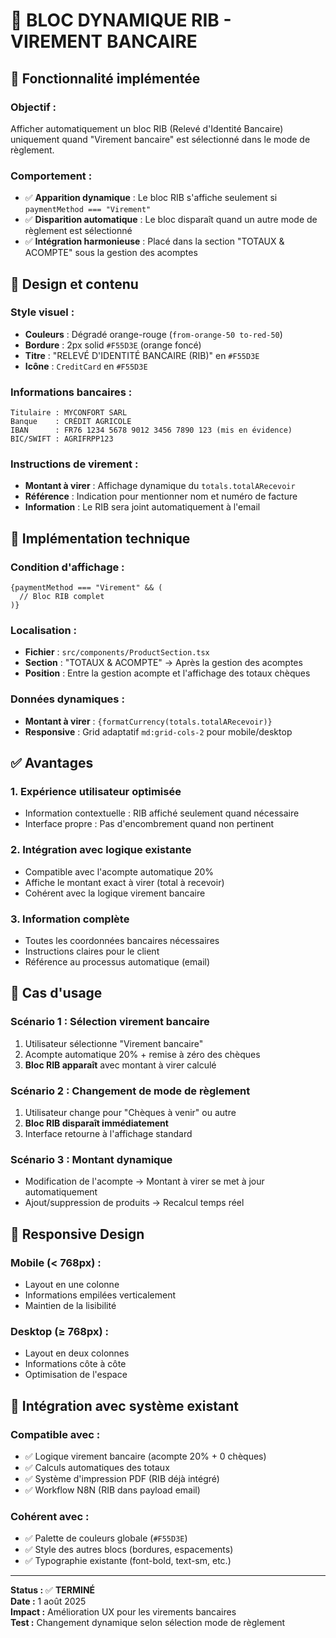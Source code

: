 # 🏦 BLOC DYNAMIQUE RIB - VIREMENT BANCAIRE

## 🎯 Fonctionnalité implémentée

### **Objectif :**
Afficher automatiquement un bloc RIB (Relevé d'Identité Bancaire) uniquement quand "Virement bancaire" est sélectionné dans le mode de règlement.

### **Comportement :**
- ✅ **Apparition dynamique** : Le bloc RIB s'affiche seulement si `paymentMethod === "Virement"`
- ✅ **Disparition automatique** : Le bloc disparaît quand un autre mode de règlement est sélectionné
- ✅ **Intégration harmonieuse** : Placé dans la section "TOTAUX & ACOMPTE" sous la gestion des acomptes

## 🎨 Design et contenu

### **Style visuel :**
- **Couleurs** : Dégradé orange-rouge (`from-orange-50 to-red-50`)
- **Bordure** : 2px solid `#F55D3E` (orange foncé)
- **Titre** : "RELEVÉ D'IDENTITÉ BANCAIRE (RIB)" en `#F55D3E`
- **Icône** : `CreditCard` en `#F55D3E`

### **Informations bancaires :**
```
Titulaire : MYCONFORT SARL
Banque    : CRÉDIT AGRICOLE
IBAN      : FR76 1234 5678 9012 3456 7890 123 (mis en évidence)
BIC/SWIFT : AGRIFRPP123
```

### **Instructions de virement :**
- **Montant à virer** : Affichage dynamique du `totals.totalARecevoir`
- **Référence** : Indication pour mentionner nom et numéro de facture
- **Information** : Le RIB sera joint automatiquement à l'email

## 🔧 Implémentation technique

### **Condition d'affichage :**
```tsx
{paymentMethod === "Virement" && (
  // Bloc RIB complet
)}
```

### **Localisation :**
- **Fichier** : `src/components/ProductSection.tsx`
- **Section** : "TOTAUX & ACOMPTE" → Après la gestion des acomptes
- **Position** : Entre la gestion acompte et l'affichage des totaux chèques

### **Données dynamiques :**
- **Montant à virer** : `{formatCurrency(totals.totalARecevoir)}`
- **Responsive** : Grid adaptatif `md:grid-cols-2` pour mobile/desktop

## ✅ Avantages

### 1. **Expérience utilisateur optimisée**
- Information contextuelle : RIB affiché seulement quand nécessaire
- Interface propre : Pas d'encombrement quand non pertinent

### 2. **Intégration avec logique existante**
- Compatible avec l'acompte automatique 20%
- Affiche le montant exact à virer (total à recevoir)
- Cohérent avec la logique virement bancaire

### 3. **Information complète**
- Toutes les coordonnées bancaires nécessaires
- Instructions claires pour le client
- Référence au processus automatique (email)

## 🎯 Cas d'usage

### **Scénario 1 : Sélection virement bancaire**
1. Utilisateur sélectionne "Virement bancaire"
2. Acompte automatique 20% + remise à zéro des chèques
3. **Bloc RIB apparaît** avec montant à virer calculé

### **Scénario 2 : Changement de mode de règlement**
1. Utilisateur change pour "Chèques à venir" ou autre
2. **Bloc RIB disparaît immédiatement**
3. Interface retourne à l'affichage standard

### **Scénario 3 : Montant dynamique**
- Modification de l'acompte → Montant à virer se met à jour automatiquement
- Ajout/suppression de produits → Recalcul temps réel

## 📱 Responsive Design

### **Mobile (< 768px) :**
- Layout en une colonne
- Informations empilées verticalement
- Maintien de la lisibilité

### **Desktop (≥ 768px) :**
- Layout en deux colonnes
- Informations côte à côte
- Optimisation de l'espace

## 🔄 Intégration avec système existant

### **Compatible avec :**
- ✅ Logique virement bancaire (acompte 20% + 0 chèques)
- ✅ Calculs automatiques des totaux
- ✅ Système d'impression PDF (RIB déjà intégré)
- ✅ Workflow N8N (RIB dans payload email)

### **Cohérent avec :**
- ✅ Palette de couleurs globale (`#F55D3E`)
- ✅ Style des autres blocs (bordures, espacements)
- ✅ Typographie existante (font-bold, text-sm, etc.)

---

**Status :** ✅ **TERMINÉ**  
**Date :** 1 août 2025  
**Impact :** Amélioration UX pour les virements bancaires  
**Test :** Changement dynamique selon sélection mode de règlement
